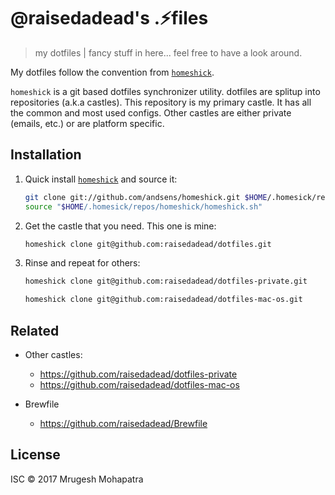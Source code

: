 # @raisedadead's .:zap:files

> my dotfiles | fancy stuff in here... feel free to have a look around.

My dotfiles follow the convention from [`homeshick`](https://github.com/andsens/homeshick). 

`homeshick` is a  git based dotfiles synchronizer utility. dotfiles are splitup into repositories (a.k.a castles). This repository is my primary castle. It has all the common and most used configs. Other castles are either private (emails, etc.) or are platform specific.

## Installation

1. Quick install [`homeshick`](https://github.com/andsens/homeshick) and source it:

   ```bash
   git clone git://github.com/andsens/homeshick.git $HOME/.homesick/repos/homeshick
   source "$HOME/.homesick/repos/homeshick/homeshick.sh"
   ```

2. Get the castle that you need. This one is mine:

   ```bash
   homeshick clone git@github.com:raisedadead/dotfiles.git
   ```
   
3. Rinse and repeat for others:

   ```bash
   homeshick clone git@github.com:raisedadead/dotfiles-private.git
   ```

   ```bash
   homeshick clone git@github.com:raisedadead/dotfiles-mac-os.git
   ```


## Related

- Other castles:
  - <https://github.com/raisedadead/dotfiles-private>
  - <https://github.com/raisedadead/dotfiles-mac-os>

- Brewfile
  - <https://github.com/raisedadead/Brewfile>

## License

ISC © 2017 Mrugesh Mohapatra
